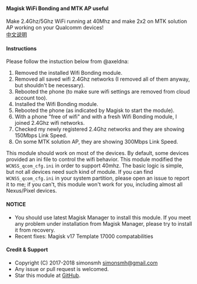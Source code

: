 #### Magisk WiFi Bonding and MTK AP useful

Make 2.4Ghz/5Ghz WiFi running at 40Mhz and make 2x2 on MTK solution AP working on your Qualcomm devices!  
[中文说明](https://github.com/Magisk-Modules-Repo-CN/magisk-wifi-bonding/blob/master/README.md)

#### Instructions

Please follow the instuction below from @axeldna:

1. Removed the installed Wifi Bonding module.
2. Removed all saved wifi 2.4Ghz networks (I removed all of them anyway, but shouldn't be necessary).
3. Rebooted the phone (to make sure wifi settings are removed from cloud account too).
4. Installed the Wifi Bonding module.
5. Rebooted the phone (as indicated by Magisk to start the module).
6. With a phone "free of wifi" and with a fresh Wifi Bonding module, I joined 2.4Ghz wifi networks.
7. Checked my newly registered 2.4Ghz networks and they are showing 150Mbps Link Speed.
8. On some MTK solution AP, they are showing 300Mbps Link Speed.

This module should work on most of the devices. By default, some devices provided an ini file to control the wifi behavior. This module modified the `WCNSS_qcom_cfg.ini` in order to support 40mhz. The basic logic is simple, but not all devices need such kind of module. If you can find `WCNSS_qcom_cfg.ini` in your system partition, please open an issue to report it to me; if you can't, this module won't work for you, including almost all Nexus/Pixel devices.

#### NOTICE

* You should use latest Magisk Manager to install this module. If you meet any problem under installation from Magisk Manager, please try to install it from recovery.
* Recent fixes:
Magisk v17 Template 17000 compatabilities

#### Credit & Support

* Copyright (C) 2017-2018 simonsmh <simonsmh@gmail.com>
* Any issue or pull request is welcomed.
* Star this module at [GitHub](https://github.com/Magisk-Modules-Repo/magisk-wifi-bonding).
